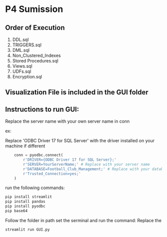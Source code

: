 # P4 Sumission

## Order of Execution
1. DDL.sql
2. TRIGGERS.sql
3. DML.sql
4. Non_Clustered_Indexes
5. Stored Procedures.sql
6. Views.sql
7. UDFs.sql
8. Encryption.sql

## Visualization File is included in the GUI folder

## Instructions to run GUI:
Replace the server name with your own server name in conn

ex:

Replace 'ODBC Driver 17 for SQL Server' with the driver installed on your machine if different
```python
    conn = pyodbc.connect(
        r'DRIVER={ODBC Driver 17 for SQL Server};'
        r'SERVER=YourServerName;' # Replace with your server name
        r'DATABASE=Football_Club_Management;' # Replace with your database name
        r'Trusted_Connection=yes;'
    )
```
run the following commands: 
```bash
pip install streamlit
pip install pandas
pip install pyodbc
pip base64
```
Follow the folder in path set the serminal and run the command:
Replace the 
```bash
streamlit run GUI.py
```
